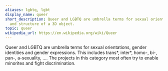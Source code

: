 ```yaml
---
aliases: lgbtq, lgbt
display_name: queer
short_description: Queer and LGBTQ are umbrella terms for sexual orientations, gender identities and gender expressions.
  and structure of a 3D object.
topic: queer
wikipedia_url: https://en.wikipedia.org/wiki/Queer
---
```

Queer and LGBTQ are umbrella terms for sexual orientations, gender identities and gender expressions. This includes trans*, inter*, homo-, bi-, pan-, a-sexuality, …. The projects in this category most often try to enable minorites and fight discrimination.
